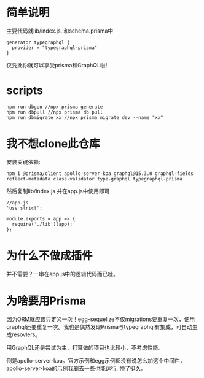 # 简单说明
主要代码就lib/index.js. 
和schema.prisma中
```
generator typegraphql {
  provider = "typegraphql-prisma"
}
```
仅凭此你就可以享受prisma和GraphQL啦!
# scripts
```
npm run dbgen //npx prisma generate
npm run dbpull //npx prisma db pull
npm run dbmigrate xx //npx prisma migrate dev --name "xx"
```
# 我不想clone此仓库
安装关键依赖:

```
npm i @prisma/client apollo-server-koa graphql@15.3.0 graphql-fields reflect-metadata class-validator type-graphql typegraphql-prisma 
```

然后复制lib/index.js
并在app.js中使用即可

```
//app.js
'use strict';

module.exports = app => {
  require('./lib')(app);
};
```

# 为什么不做成插件
并不需要？一串在app.js中的逻辑代码而已哇。

# 为啥要用Prisma
因为ORM就应该只定义一次！egg-sequelize不仅migrations要重复一次，使用graphql还要重复一次。我也是偶然发现Prisma与typegraphql有集成，可自动生成resovlers。

用GraphQL还是尝试为主，打算做的项目也比较小，不考虑性能。

倒是apollo-server-koa。官方示例和egg示例都没有说怎么加这个中间件，apollo-server-koa的示例我删去一些也能运行, 懵了挺久。